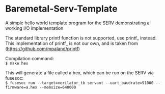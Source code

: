 # Baremetal-Serv-Template
A simple hello world template program for the SERV demonstrating a working I/O implementation

The standard library printf function is not supported, use printf_ instead. This implementation of printf_ is not our own, and is taken from (https://github.com/mpaland/printf)

Compilation command:  
```$ make hex```

This will generate a file called a.hex, which can be run on the SERV via fusesoc:  
```$ fusesoc run --target=verilator_tb servant --uart_baudrate=91000 --firmware=a.hex --memsize=640000``` 

